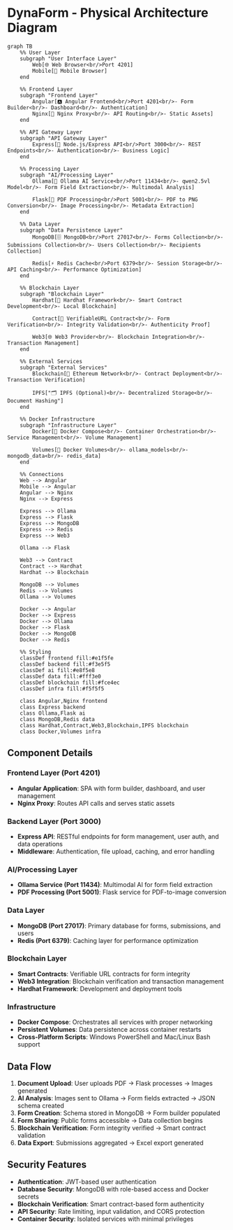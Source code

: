 # DynaForm - Physical Architecture Diagram

```mermaid
graph TB
    %% User Layer
    subgraph "User Interface Layer"
        Web[🌐 Web Browser<br/>Port 4201]
        Mobile[📱 Mobile Browser]
    end

    %% Frontend Layer
    subgraph "Frontend Layer"
        Angular[🅰️ Angular Frontend<br/>Port 4201<br/>- Form Builder<br/>- Dashboard<br/>- Authentication]
        Nginx[🔧 Nginx Proxy<br/>- API Routing<br/>- Static Assets]
    end

    %% API Gateway Layer
    subgraph "API Gateway Layer"
        Express[🔧 Node.js/Express API<br/>Port 3000<br/>- REST Endpoints<br/>- Authentication<br/>- Business Logic]
    end

    %% Processing Layer
    subgraph "AI/Processing Layer"
        Ollama[🤖 Ollama AI Service<br/>Port 11434<br/>- qwen2.5vl Model<br/>- Form Field Extraction<br/>- Multimodal Analysis]
        
        Flask[📄 PDF Processing<br/>Port 5001<br/>- PDF to PNG Conversion<br/>- Image Processing<br/>- Metadata Extraction]
    end

    %% Data Layer
    subgraph "Data Persistence Layer"
        MongoDB[🗄️ MongoDB<br/>Port 27017<br/>- Forms Collection<br/>- Submissions Collection<br/>- Users Collection<br/>- Recipients Collection]
        
        Redis[⚡ Redis Cache<br/>Port 6379<br/>- Session Storage<br/>- API Caching<br/>- Performance Optimization]
    end

    %% Blockchain Layer
    subgraph "Blockchain Layer"
        Hardhat[🔗 Hardhat Framework<br/>- Smart Contract Development<br/>- Local Blockchain]
        
        Contract[📜 VerifiableURL Contract<br/>- Form Verification<br/>- Integrity Validation<br/>- Authenticity Proof]
        
        Web3[🌐 Web3 Provider<br/>- Blockchain Integration<br/>- Transaction Management]
    end

    %% External Services
    subgraph "External Services"
        Blockchain[🔗 Ethereum Network<br/>- Contract Deployment<br/>- Transaction Verification]
        
        IPFS["🗂️ IPFS (Optional)<br/>- Decentralized Storage<br/>- Document Hashing"]
    end

    %% Docker Infrastructure
    subgraph "Infrastructure Layer"
        Docker[🐳 Docker Compose<br/>- Container Orchestration<br/>- Service Management<br/>- Volume Management]
        
        Volumes[💾 Docker Volumes<br/>- ollama_models<br/>- mongodb_data<br/>- redis_data]
    end

    %% Connections
    Web --> Angular
    Mobile --> Angular
    Angular --> Nginx
    Nginx --> Express
    
    Express --> Ollama
    Express --> Flask
    Express --> MongoDB
    Express --> Redis
    Express --> Web3
    
    Ollama --> Flask
    
    Web3 --> Contract
    Contract --> Hardhat
    Hardhat --> Blockchain
    
    MongoDB --> Volumes
    Redis --> Volumes
    Ollama --> Volumes
    
    Docker --> Angular
    Docker --> Express
    Docker --> Ollama
    Docker --> Flask
    Docker --> MongoDB
    Docker --> Redis

    %% Styling
    classDef frontend fill:#e1f5fe
    classDef backend fill:#f3e5f5
    classDef ai fill:#e8f5e8
    classDef data fill:#fff3e0
    classDef blockchain fill:#fce4ec
    classDef infra fill:#f5f5f5

    class Angular,Nginx frontend
    class Express backend
    class Ollama,Flask ai
    class MongoDB,Redis data
    class Hardhat,Contract,Web3,Blockchain,IPFS blockchain
    class Docker,Volumes infra
```

## Component Details

### Frontend Layer (Port 4201)
- **Angular Application**: SPA with form builder, dashboard, and user management
- **Nginx Proxy**: Routes API calls and serves static assets

### Backend Layer (Port 3000)
- **Express API**: RESTful endpoints for form management, user auth, and data operations
- **Middleware**: Authentication, file upload, caching, and error handling

### AI/Processing Layer
- **Ollama Service (Port 11434)**: Multimodal AI for form field extraction
- **PDF Processing (Port 5001)**: Flask service for PDF-to-image conversion

### Data Layer
- **MongoDB (Port 27017)**: Primary database for forms, submissions, and users
- **Redis (Port 6379)**: Caching layer for performance optimization

### Blockchain Layer
- **Smart Contracts**: Verifiable URL contracts for form integrity
- **Web3 Integration**: Blockchain verification and transaction management
- **Hardhat Framework**: Development and deployment tools

### Infrastructure
- **Docker Compose**: Orchestrates all services with proper networking
- **Persistent Volumes**: Data persistence across container restarts
- **Cross-Platform Scripts**: Windows PowerShell and Mac/Linux Bash support

## Data Flow

1. **Document Upload**: User uploads PDF → Flask processes → Images generated
2. **AI Analysis**: Images sent to Ollama → Form fields extracted → JSON schema created
3. **Form Creation**: Schema stored in MongoDB → Form builder populated
4. **Form Sharing**: Public forms accessible → Data collection begins
5. **Blockchain Verification**: Form integrity verified → Smart contract validation
6. **Data Export**: Submissions aggregated → Excel export generated

## Security Features

- **Authentication**: JWT-based user authentication
- **Database Security**: MongoDB with role-based access and Docker secrets
- **Blockchain Verification**: Smart contract-based form authenticity
- **API Security**: Rate limiting, input validation, and CORS protection
- **Container Security**: Isolated services with minimal privileges